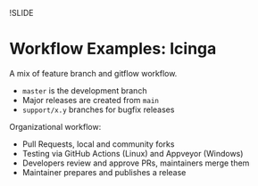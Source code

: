 !SLIDE
# Workflow Examples: Icinga

A mix of feature branch and gitflow workflow.

* `master` is the development branch
* Major releases are created from `main`
* `support/x.y` branches for bugfix releases

Organizational workflow:

* Pull Requests, local and community forks
* Testing via GitHub Actions (Linux) and Appveyor (Windows)
* Developers review and approve PRs, maintainers merge them
* Maintainer prepares and publishes a release
